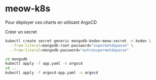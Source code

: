 # meow-k8s

Pour déployer ces charts en utilisant ArgoCD

Créer un secret

```sh
kubectl create secret generic mongodb-koden-meow-secret -n koden \
  --from-literal=mongodb-root-password="supermotdepasse" \
  --from-literal=mongodb-password="autresupermotdepasse"
```

```sh
cd mongodb
kubectl apply -f app.yaml -n argocd
cd ..
kubectl apply -f argocd-app.yaml -n argocd
```

